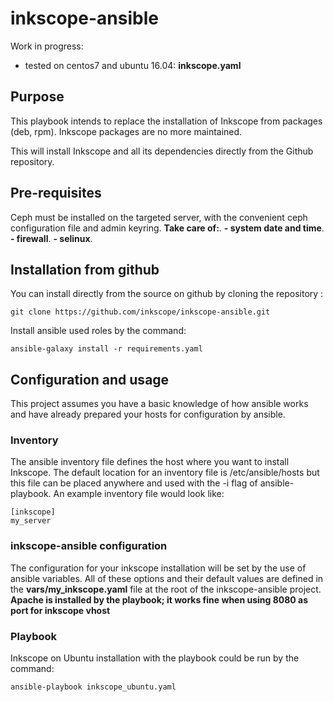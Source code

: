 # inkscope-ansible


Work in progress:
- tested on centos7 and ubuntu 16.04: **inkscope.yaml**


## Purpose

This playbook intends to replace the  installation of Inkscope from packages (deb, rpm). Inkscope packages are no more maintained.

This will install Inkscope and all its dependencies directly from the Github repository.


## Pre-requisites

Ceph must be installed on the targeted server, with the convenient ceph configuration file and admin keyring.
**Take care of:**.
**-   system date and time**.
**-   firewall**.
**-   selinux**.

## Installation from github

You can install directly from the source on github by cloning the repository :

    git clone https://github.com/inkscope/inkscope-ansible.git

Install ansible used roles by the command:

    ansible-galaxy install -r requirements.yaml


## Configuration and usage

This project assumes you have a basic knowledge of how ansible works and have already prepared your hosts for configuration by ansible.

### Inventory

The ansible inventory file defines the host where you want to install Inkscope. The default location for an inventory file is /etc/ansible/hosts but this file can be placed anywhere and used with the -i flag of ansible-playbook.
An example inventory file would look like:

    [inkscope]
    my_server

### inkscope-ansible configuration

The configuration for your inkscope installation will be set by the use of ansible variables.
All of these options and their default values are defined in the **vars/my_inkscope.yaml** file at the root of the inkscope-ansible project.
**Apache is installed by the playbook; it works fine when using 8080 as port for inkscope vhost**

### Playbook

Inkscope on Ubuntu installation with the playbook could be run by the command:

    ansible-playbook inkscope_ubuntu.yaml


